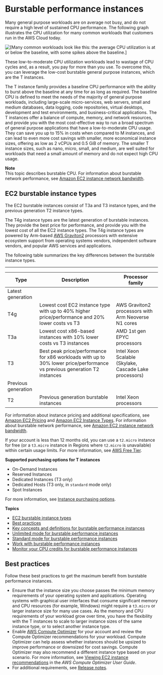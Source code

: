 # Burstable performance instances<a name="burstable-performance-instances"></a>

Many general purpose workloads are on average not busy, and do not require a high level of sustained CPU performance\. The following graph illustrates the CPU utilization for many common workloads that customers run in the AWS Cloud today\.

![\[Many common workloads look like this: the average CPU utilization is at or below the baseline, with some spikes above the baseline.\]](http://docs.aws.amazon.com/AWSEC2/latest/WindowsGuide/images/CPU-common-workloads.png)

These low\-to\-moderate CPU utilization workloads lead to wastage of CPU cycles and, as a result, you pay for more than you use\. To overcome this, you can leverage the low\-cost burstable general purpose instances, which are the T instances\. 

The T instance family provides a baseline CPU performance with the ability to burst above the baseline at any time for as long as required\. The baseline CPU is defined to meet the needs of the majority of general purpose workloads, including large\-scale micro\-services, web servers, small and medium databases, data logging, code repositories, virtual desktops, development and test environments, and business\-critical applications\. The T instances offer a balance of compute, memory, and network resources, and provide you with the most cost\-effective way to run a broad spectrum of general purpose applications that have a low\-to\-moderate CPU usage\. They can save you up to 15% in costs when compared to M instances, and can lead to even more cost savings with smaller, more economical instance sizes, offering as low as 2 vCPUs and 0\.5 GiB of memory\. The smaller T instance sizes, such as nano, micro, small, and medium, are well suited for workloads that need a small amount of memory and do not expect high CPU usage\.

**Note**  
This topic describes burstable CPU\. For information about burstable network performance, see [Amazon EC2 instance network bandwidth](ec2-instance-network-bandwidth.md)\. 

## EC2 burstable instance types<a name="burstable-instance-types"></a>

The EC2 burstable instances consist of T3a and T3 instance types, and the previous generation T2 instance types\.

The T4g instance types are the latest generation of burstable instances\. They provide the best price for performance, and provide you with the lowest cost of all the EC2 instance types\. The T4g instance types are powered by Arm\-based [AWS Graviton2](http://aws.amazon.com/ec2/graviton) processors with extensive ecosystem support from operating systems vendors, independent software vendors, and popular AWS services and applications\.

The following table summarizes the key differences between the burstable instance types\.


****  

| Type | Description | Processor family | 
| --- | --- | --- | 
| Latest generation | 
| T4g |  Lowest cost EC2 instance type with up to 40% higher price/performance and 20% lower costs vs T3  |  AWS Graviton2 processors with Arm Neoverse N1 cores  | 
| T3a |  Lowest cost x86\-based instances with 10% lower costs vs T3 instances  |  AMD 1st gen EPYC processors  | 
| T3 |  Best peak price/performance for x86 workloads with up to 30% lower price/performance vs previous generation T2 instances  |  Intel Xeon Scalable \(Skylake, Cascade Lake processors\)  | 
| Previous generation | 
| T2 |  Previous generation burstable instances  |  Intel Xeon processors  | 

For information about instance pricing and additional specifications, see [Amazon EC2 Pricing](https://aws.amazon.com/ec2/pricing/) and [Amazon EC2 Instance Types](https://aws.amazon.com/ec2/instance-types/)\. For information about burstable network performance, see [Amazon EC2 instance network bandwidth](ec2-instance-network-bandwidth.md)\.

If your account is less than 12 months old, you can use a `t2.micro` instance for free \(or a `t3.micro` instance in Regions where `t2.micro` is unavailable\) within certain usage limits\. For more information, see [AWS Free Tier](https://aws.amazon.com/free/)\.

**Supported purchasing options for T instances**
+ On\-Demand Instances
+ Reserved Instances
+ Dedicated Instances \(T3 only\)
+ Dedicated Hosts \(T3 only, in `standard` mode only\)
+ Spot Instances

For more information, see [Instance purchasing options](instance-purchasing-options.md)\.

**Topics**
+ [EC2 burstable instance types](#burstable-instance-types)
+ [Best practices](#burstable-performance-instances-best-practices)
+ [Key concepts and definitions for burstable performance instances](burstable-credits-baseline-concepts.md)
+ [Unlimited mode for burstable performance instances](burstable-performance-instances-unlimited-mode.md)
+ [Standard mode for burstable performance instances](burstable-performance-instances-standard-mode.md)
+ [Work with burstable performance instances](burstable-performance-instances-how-to.md)
+ [Monitor your CPU credits for burstable performance instances](burstable-performance-instances-monitoring-cpu-credits.md)

## Best practices<a name="burstable-performance-instances-best-practices"></a>

Follow these best practices to get the maximum benefit from burstable performance instances\.
+ Ensure that the instance size you choose passes the minimum memory requirements of your operating system and applications\. Operating systems with graphical user interfaces that consume significant memory and CPU resources \(for example, Windows\) might require a `t3.micro` or larger instance size for many use cases\. As the memory and CPU requirements of your workload grow over time, you have the flexibility with the T instances to scale to larger instance sizes of the same instance type, or to select another instance type\.
+ Enable [AWS Compute Optimizer](http://aws.amazon.com/compute-optimizer/getting-started/) for your account and review the Compute Optimizer recommendations for your workload\. Compute Optimizer can help assess whether instances should be upsized to improve performance or downsized for cost savings\. Compute Optimizer may also recommend a different instance type based on your scenario\. For more information, see [Viewing EC2 instance recommendations](https://docs.aws.amazon.com/compute-optimizer/latest/ug/view-ec2-recommendations.html) in the *AWS Compute Optimizer User Guide*\.
+ For additional requirements, see [Release notes](general-purpose-instances.md#general-purpose-instances-release-notes)\.
